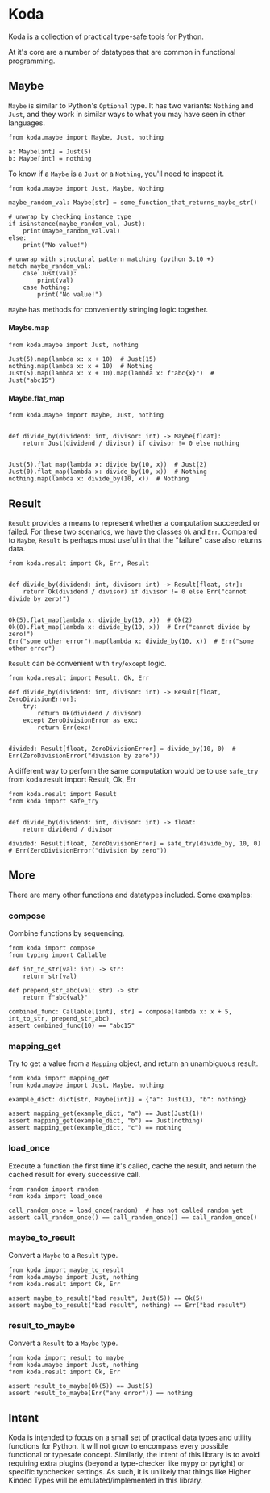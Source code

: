 # Koda

Koda is a collection of practical type-safe tools for Python.

At it's core are a number of datatypes that are common in functional programming.

## Maybe

`Maybe` is similar to Python's `Optional` type. It has two variants: `Nothing` and `Just`, and they work in similar ways
to what you may have seen in other languages.

```python3
from koda.maybe import Maybe, Just, nothing

a: Maybe[int] = Just(5)
b: Maybe[int] = nothing
```

To know if a `Maybe` is a `Just` or a `Nothing`, you'll need to inspect it.

```python3
from koda.maybe import Just, Maybe, Nothing

maybe_random_val: Maybe[str] = some_function_that_returns_maybe_str()

# unwrap by checking instance type
if isinstance(maybe_random_val, Just):
    print(maybe_random_val.val)
else:
    print("No value!")

# unwrap with structural pattern matching (python 3.10 +)
match maybe_random_val:
    case Just(val):
        print(val)
    case Nothing:
        print("No value!")
```

`Maybe` has methods for conveniently stringing logic together.

#### Maybe.map

```python3
from koda.maybe import Just, nothing

Just(5).map(lambda x: x + 10)  # Just(15)
nothing.map(lambda x: x + 10)  # Nothing
Just(5).map(lambda x: x + 10).map(lambda x: f"abc{x}")  # Just("abc15")
```

#### Maybe.flat_map

```python3
from koda.maybe import Maybe, Just, nothing


def divide_by(dividend: int, divisor: int) -> Maybe[float]:
    return Just(dividend / divisor) if divisor != 0 else nothing


Just(5).flat_map(lambda x: divide_by(10, x))  # Just(2)
Just(0).flat_map(lambda x: divide_by(10, x))  # Nothing
nothing.map(lambda x: divide_by(10, x))  # Nothing
```

## Result

`Result` provides a means to represent whether a computation succeeded or failed. For these two scenarios, we have the classes
`Ok` and `Err`. Compared to `Maybe`, `Result` is perhaps most useful in that the "failure" case also returns data.
```python3
from koda.result import Ok, Err, Result 


def divide_by(dividend: int, divisor: int) -> Result[float, str]:
    return Ok(dividend / divisor) if divisor != 0 else Err("cannot divide by zero!") 


Ok(5).flat_map(lambda x: divide_by(10, x))  # Ok(2)
Ok(0).flat_map(lambda x: divide_by(10, x))  # Err("cannot divide by zero!") 
Err("some other error").map(lambda x: divide_by(10, x))  # Err("some other error")
```

`Result` can be convenient with `try`/`except` logic.
```python3
from koda.result import Result, Ok, Err

def divide_by(dividend: int, divisor: int) -> Result[float, ZeroDivisionError]:
    try:
        return Ok(dividend / divisor)
    except ZeroDivisionError as exc:
        return Err(exc)


divided: Result[float, ZeroDivisionError] = divide_by(10, 0)  # Err(ZeroDivisionError("division by zero"))
```

A different way to perform the same computation would be to use `safe_try`
from koda.result import Result, Ok, Err

```python3
from koda.result import Result
from koda import safe_try


def divide_by(dividend: int, divisor: int) -> float:
    return dividend / divisor

divided: Result[float, ZeroDivisionError] = safe_try(divide_by, 10, 0)  # Err(ZeroDivisionError("division by zero"))
```

## More

There are many other functions and datatypes included. Some examples:

### compose
Combine functions by sequencing.

```python3
from koda import compose
from typing import Callable

def int_to_str(val: int) -> str:
    return str(val)

def prepend_str_abc(val: str) -> str
    return f"abc{val}"    

combined_func: Callable[[int], str] = compose(lambda x: x + 5, int_to_str, prepend_str_abc)
assert combined_func(10) == "abc15"
```

### mapping_get
Try to get a value from a `Mapping` object, and return an unambiguous result.

```python3
from koda import mapping_get
from koda.maybe import Just, Maybe, nothing

example_dict: dict[str, Maybe[int]] = {"a": Just(1), "b": nothing}

assert mapping_get(example_dict, "a") == Just(Just(1))
assert mapping_get(example_dict, "b") == Just(nothing)
assert mapping_get(example_dict, "c") == nothing
```

### load_once
Execute a function the first time it's called, cache the result, and return the cached result
for every successive call.
```python3
from random import random
from koda import load_once

call_random_once = load_once(random)  # has not called random yet
assert call_random_once() == call_random_once() == call_random_once()
```

### maybe_to_result

Convert a `Maybe` to a `Result` type.

```python3
from koda import maybe_to_result
from koda.maybe import Just, nothing
from koda.result import Ok, Err

assert maybe_to_result("bad result", Just(5)) == Ok(5)
assert maybe_to_result("bad result", nothing) == Err("bad result") 
```

### result_to_maybe

Convert a `Result` to a `Maybe` type.

```python3
from koda import result_to_maybe
from koda.maybe import Just, nothing
from koda.result import Ok, Err

assert result_to_maybe(Ok(5)) == Just(5)
assert result_to_maybe(Err("any error")) == nothing 
```

## Intent

Koda is intended to focus on a small set of practical data types and utility functions for Python. It will not 
grow to encompass every possible functional or typesafe concept. Similarly, the intent of this library is to avoid 
requiring extra plugins (beyond a type-checker like mypy or pyright) or specific typchecker settings. As such,
it is unlikely that things like Higher Kinded Types will be emulated/implemented in this library.
